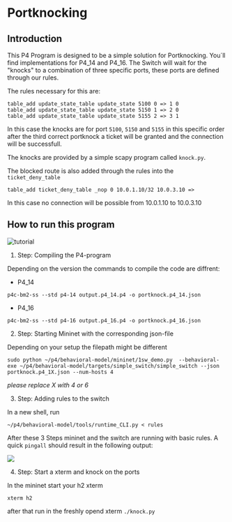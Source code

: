 # Portknocking

## Introduction

This P4 Program is designed to be a simple solution for Portknocking. You´ll find implementations for P4_14 and P4_16.
The Switch will wait for the "knocks" to a combination of three specific ports, these ports are defined through our rules.

The rules necessary for this are:

````
table_add update_state_table update_state 5100 0 => 1 0
table_add update_state_table update_state 5150 1 => 2 0
table_add update_state_table update_state 5155 2 => 3 1
````

In this case the knocks are for port `5100`, `5150` and `5155` in this specific order after the third correct portknock a ticket will be granted and the connection will be successfull.

The knocks are provided by a simple scapy program called `knock.py`.

The blocked route is also added through the rules into the `ticket_deny_table`

```
table_add ticket_deny_table _nop 0 10.0.1.10/32 10.0.3.10 =>
```

In this case no connection will be possible from 10.0.1.10 to 10.0.3.10

## How to run this program
![tutorial](https://mygit.th-deg.de/tk12797/portknock/-/raw/master/img/tutorial.gif)


1. Step: Compiling the P4-program

  Depending on the version the commands to compile the code are diffrent:
  *  P4_14
  ````
  p4c-bm2-ss --std p4-14 output.p4_14.p4 -o portknock.p4_14.json
  ````
  *  P4_16
  ````
  p4c-bm2-ss --std p4-16 output.p4_16.p4 -o portknock.p4_16.json
  ````

2. Step: Starting Mininet with the corresponding json-file

  Depending on your setup the filepath might be different

  ```
sudo python ~/p4/behavioral-model/mininet/1sw_demo.py  --behavioral-exe ~/p4/behavioral-model/targets/simple_switch/simple_switch --json portknock.p4_1X.json --num-hosts 4
  ```
  *please replace X with 4 or 6*

3. Step: Adding rules to the switch

  In a new shell, run
  ```
~/p4/behavioral-model/tools/runtime_CLI.py < rules
```

  After these 3 Steps mininet and the switch are running with basic rules. A quick `pingall` should result in the following output:

  ![](https://mygit.th-deg.de/tk12797/portknock/-/raw/master/img/pingall.png)

4. Step: Start a xterm and knock on the ports

  In the mininet start your h2 xterm
  ```
  xterm h2
  ```
  after that run in the freshly opend xterm `./knock.py`
